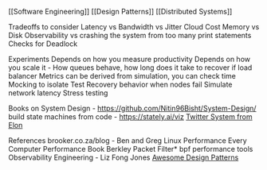 [[Software Engineering]] [[Design Patterns]] [[Distributed Systems]]

Tradeoffs to consider
Latency vs Bandwidth vs Jitter
Cloud Cost
Memory vs Disk
Observability vs crashing the system from too many print statements
Checks for Deadlock

Experiments
Depends on how you measure productivity
Depends on how you scale it - How queues behave, how long does it take to recover if load balancer
Metrics can be derived from simulation, you can check time
Mocking to isolate
Test Recovery behavior when nodes fail
Simulate network latency
Stress testing


Books on System Design - https://github.com/Nitin96Bisht/System-Design/
build state machines from code - https://stately.ai/viz
[Twitter System from Elon](https://www.linkedin.com/posts/eric-vyacheslav-156273169_elon-just-tweeted-the-whole-twitter-back-end-activity-6999730758609170432-w-fB?utm_source=share&utm_medium=member_desktop)

References
brooker.co.za/blog - 
Ben and Greg Linux Performance
Every Computer Performance Book
Berkley Packet Filter* bpf performance tools
Observability Engineering - Liz Fong Jones
[Awesome Design Patterns](https://github.com/DovAmir/awesome-design-patterns)